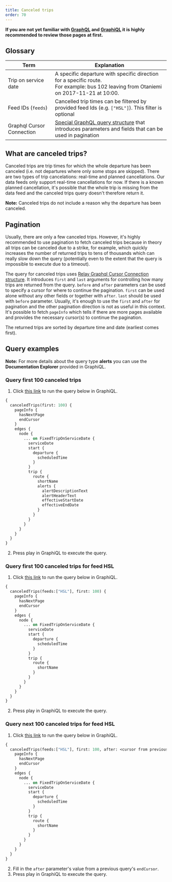 ```yaml
---
title: Canceled trips
order: 70
---
```


**If you are not yet familiar with [GraphQL](../0-graphql) and [GraphiQL](../1-graphiql) it is highly recommended to review those pages at first.**

## Glossary

| Term                                    | Explanation                             |
|-----------------------------------------|-----------------------------------------|
| Trip on service date                    | A specific departure with specific direction for a specific route.<br/>For example: bus 102 leaving from Otaniemi on 2017-11-21 at 10:00. |
| Feed IDs (`feeds`)                      | Cancelled trip times can be filtered by provided feed Ids (e.g. `["HSL"]`). This filter is optional |
| Graphql Cursor Connection               | [Special GraphQL query structure](https://relay.dev/graphql/connections.htm) that introduces parameters and fields that can be used in pagination |


## What are canceled trips?

Canceled trips are trip times for which the whole departure has been canceled (i.e. not departures where only some stops are skipped). There are two types of trip cancelations: real-time and planned cancellations. Our data feeds only support real-time cancellations for now. If there is a known planned cancellation, it's possible that the whole trip is missing from the data feed and the canceled trips query doesn't therefore return it.

**Note:** Canceled trips do not include a reason why the departure has been canceled.

## Pagination

Usually, there are only a few canceled trips. However, it's highly recommended to use pagination to fetch canceled trips because in theory all trips can be canceled due to a strike, for example, which quickly increases the number of returned trips to tens of thousands which can really slow down the query (potentially even to the extent that the query is impossible to execute due to a timeout).

The query for canceled trips uses [Relay Graphql Cursor Connection structure](https://relay.dev/graphql/connections.htm). It introduces `first` and `last` arguments for controlling how many trips are returned from the query. `before` and `after` parameters can be used to specify a cursor for where to continue the pagination. `first` can be used alone without any other fields or together with `after`. `last` should be used with `before` parameter. Usually, it's enough to use the `first` and `after` for pagination and the other pagination direction is not as useful in this context. It's possible to fetch `pageInfo` which tells if there are more pages available and provides the necessary cursor(s) to continue the pagination.

The returned trips are sorted by departure time and date (earliest comes first).

## Query examples

**Note:** For more details about the query type **alerts** you can use the **Documentation Explorer** provided in GraphiQL.

### Query first 100 canceled trips

1. Click [this link](https://api.digitransit.fi/graphiql/hsl/v2?query=%257B%250A%2520%2520canceledTrips%28first%253A%2520100%29%2520%257B%250A%2520%2520%2520%2520pageInfo%2520%257B%250A%2520%2520%2520%2520%2520%2520hasNextPage%250A%2520%2520%2520%2520%2520%2520endCursor%250A%2520%2520%2520%2520%257D%250A%2520%2520%2520%2520edges%2520%257B%250A%2520%2520%2520%2520%2520%2520node%2520%257B%250A%2520%2520%2520%2520%2520%2520%2520%2520...%2520on%2520FixedTripOnServiceDate%2520%257B%250A%2520%2520%2520%2520%2520%2520%2520%2520%2520%2520serviceDate%250A%2520%2520%2520%2520%2520%2520%2520%2520%2520%2520start%2520%257B%250A%2520%2520%2520%2520%2520%2520%2520%2520%2520%2520%2520%2520departure%2520%257B%250A%2520%2520%2520%2520%2520%2520%2520%2520%2520%2520%2520%2520%2520%2520scheduledTime%250A%2520%2520%2520%2520%2520%2520%2520%2520%2520%2520%2520%2520%257D%250A%2520%2520%2520%2520%2520%2520%2520%2520%2520%2520%257D%250A%2520%2520%2520%2520%2520%2520%2520%2520%2520%2520trip%2520%257B%250A%2520%2520%2520%2520%2520%2520%2520%2520%2520%2520%2520%2520route%2520%257B%250A%2520%2520%2520%2520%2520%2520%2520%2520%2520%2520%2520%2520%2520%2520shortName%250A%2520%2520%2520%2520%2520%2520%2520%2520%2520%2520%2520%2520%2520%2520alerts%2520%257B%250A%2520%2520%2520%2520%2520%2520%2520%2520%2520%2520%2520%2520%2520%2520%2520%2520alertDescriptionText%250A%2520%2520%2520%2520%2520%2520%2520%2520%2520%2520%2520%2520%2520%2520%2520%2520alertHeaderText%250A%2520%2520%2520%2520%2520%2520%2520%2520%2520%2520%2520%2520%2520%2520%2520%2520effectiveStartDate%250A%2520%2520%2520%2520%2520%2520%2520%2520%2520%2520%2520%2520%2520%2520%2520%2520effectiveEndDate%250A%2520%2520%2520%2520%2520%2520%2520%2520%2520%2520%2520%2520%2520%2520%257D%250A%2520%2520%2520%2520%2520%2520%2520%2520%2520%2520%2520%2520%257D%250A%2520%2520%2520%2520%2520%2520%2520%2520%2520%2520%257D%250A%2520%2520%2520%2520%2520%2520%2520%2520%257D%250A%2520%2520%2520%2520%2520%2520%257D%250A%2520%2520%2520%2520%257D%250A%2520%2520%257D%250A%257D) to run the query below in GraphiQL.

```graphql
{
  canceledTrips(first: 100) {
    pageInfo {
      hasNextPage
      endCursor
    }
    edges {
      node {
        ... on FixedTripOnServiceDate {
          serviceDate
          start {
            departure {
              scheduledTime
            }
          }
          trip {
            route {
              shortName
              alerts {
                alertDescriptionText
                alertHeaderText
                effectiveStartDate
                effectiveEndDate
              }
            }
          }
        }
      }
    }
  }
}
```

2. Press play in GraphiQL to execute the query.

### Query first 100 canceled trips for feed HSL

1. Click [this link](https://api.digitransit.fi/graphiql/hsl/v2?query=%257B%250A%2520%2520canceledTrips%28feeds%253A%255B%2522HSL%2522%255D%252C%2520first%253A%2520100%29%2520%257B%250A%2520%2520%2520%2520pageInfo%2520%257B%250A%2520%2520%2520%2520%2520%2520hasNextPage%250A%2520%2520%2520%2520%2520%2520endCursor%250A%2520%2520%2520%2520%257D%250A%2520%2520%2520%2520edges%2520%257B%250A%2520%2520%2520%2520%2520%2520node%2520%257B%250A%2520%2520%2520%2520%2520%2520%2520%2520...%2520on%2520FixedTripOnServiceDate%2520%257B%250A%2520%2520%2520%2520%2520%2520%2520%2520%2520%2520serviceDate%250A%2520%2520%2520%2520%2520%2520%2520%2520%2520%2520start%2520%257B%250A%2520%2520%2520%2520%2520%2520%2520%2520%2520%2520%2520%2520departure%2520%257B%250A%2520%2520%2520%2520%2520%2520%2520%2520%2520%2520%2520%2520%2520%2520scheduledTime%250A%2520%2520%2520%2520%2520%2520%2520%2520%2520%2520%2520%2520%257D%250A%2520%2520%2520%2520%2520%2520%2520%2520%2520%2520%257D%250A%2520%2520%2520%2520%2520%2520%2520%2520%2520%2520trip%2520%257B%250A%2520%2520%2520%2520%2520%2520%2520%2520%2520%2520%2520%2520route%2520%257B%250A%2520%2520%2520%2520%2520%2520%2520%2520%2520%2520%2520%2520%2520%2520shortName%250A%2520%2520%2520%2520%2520%2520%2520%2520%2520%2520%2520%2520%257D%250A%2520%2520%2520%2520%2520%2520%2520%2520%2520%2520%257D%250A%2520%2520%2520%2520%2520%2520%2520%2520%257D%250A%2520%2520%2520%2520%2520%2520%257D%250A%2520%2520%2520%2520%257D%250A%2520%2520%257D%250A%257D%250A) to run the query below in GraphiQL.

```graphql
{
  canceledTrips(feeds:["HSL"], first: 100) {
    pageInfo {
      hasNextPage
      endCursor
    }
    edges {
      node {
        ... on FixedTripOnServiceDate {
          serviceDate
          start {
            departure {
              scheduledTime
            }
          }
          trip {
            route {
              shortName
            }
          }
        }
      }
    }
  }
}
```

2. Press play in GraphiQL to execute the query.

### Query next 100 canceled trips for feed HSL

1. Click [this link](https://api.digitransit.fi/graphiql/hsl/v2?query=%257B%250A%2520%2520canceledTrips%28feeds%253A%255B%2522HSL%2522%255D%252C%2520first%253A%2520100%252C%2520after%253A%2520%253Ccursor%2520from%2520previous%2520query%27s%2520endCursor%253E%29%2520%257B%250A%2520%2520%2520%2520pageInfo%2520%257B%250A%2520%2520%2520%2520%2520%2520hasNextPage%250A%2520%2520%2520%2520%2520%2520endCursor%250A%2520%2520%2520%2520%257D%250A%2520%2520%2520%2520edges%2520%257B%250A%2520%2520%2520%2520%2520%2520node%2520%257B%250A%2520%2520%2520%2520%2520%2520%2520%2520...%2520on%2520FixedTripOnServiceDate%2520%257B%250A%2520%2520%2520%2520%2520%2520%2520%2520%2520%2520serviceDate%250A%2520%2520%2520%2520%2520%2520%2520%2520%2520%2520start%2520%257B%250A%2520%2520%2520%2520%2520%2520%2520%2520%2520%2520%2520%2520departure%2520%257B%250A%2520%2520%2520%2520%2520%2520%2520%2520%2520%2520%2520%2520%2520%2520scheduledTime%250A%2520%2520%2520%2520%2520%2520%2520%2520%2520%2520%2520%2520%257D%250A%2520%2520%2520%2520%2520%2520%2520%2520%2520%2520%257D%250A%2520%2520%2520%2520%2520%2520%2520%2520%2520%2520trip%2520%257B%250A%2520%2520%2520%2520%2520%2520%2520%2520%2520%2520%2520%2520route%2520%257B%250A%2520%2520%2520%2520%2520%2520%2520%2520%2520%2520%2520%2520%2520%2520shortName%250A%2520%2520%2520%2520%2520%2520%2520%2520%2520%2520%2520%2520%257D%250A%2520%2520%2520%2520%2520%2520%2520%2520%2520%2520%257D%250A%2520%2520%2520%2520%2520%2520%2520%2520%257D%250A%2520%2520%2520%2520%2520%2520%257D%250A%2520%2520%2520%2520%257D%250A%2520%2520%257D%250A%257D%250A) to run the query below in GraphiQL.

```graphql
{
  canceledTrips(feeds:["HSL"], first: 100, after: <cursor from previous query's endCursor>) {
    pageInfo {
      hasNextPage
      endCursor
    }
    edges {
      node {
        ... on FixedTripOnServiceDate {
          serviceDate
          start {
            departure {
              scheduledTime
            }
          }
          trip {
            route {
              shortName
            }
          }
        }
      }
    }
  }
}
```

2. Fill in the `after` parameter's value from a previous query's `endCursor`.
3. Press play in GraphiQL to execute the query.
